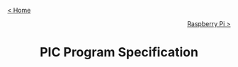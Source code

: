 [< Home](../README.md)

[<p align="right">Raspberry Pi ></p>](../RPI/README.md)

**<h1 align="center">PIC Program Specification</h1>**
